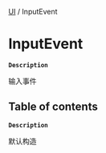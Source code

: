 [UI](../modules/UI.UI.md) / InputEvent

# InputEvent <Badge type="tip" text="Class" /> <Score text="InputEvent" />

**`Description`**

输入事件

## Table of contents

**`Description`**

默认构造
